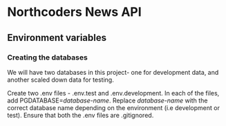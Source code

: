 # Northcoders News API

## Environment variables
### Creating the databases
We will have two databases in this project- one for development data, and another scaled down data for testing.

Create two .env files - .env.test and .env.development. In each of the files, add PGDATABASE=_database-name_. Replace _database-name_ with the correct database name depending on the environment (i.e development or test). Ensure that both the .env files are .gitignored.
